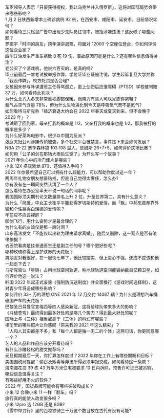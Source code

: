 车臣领导人表示「只要获得授权，我让乌克兰并入俄罗斯」，这将对国际局势会带来哪些影响？  
1 月 2 日陕西新增本土确诊病例 92 例，在西安市、咸阳市、延安市，目前情况如何？  
如何看待三只松鼠广告中出现少先队员红领巾，被指涉嫌违法？这反映了哪些问题？  
罗振宇「时间的朋友」跨年演讲退票，将面对 12000 个空座位登台，你如何评价这位企业家？  
四川江油发生严重车祸致 8 死 19 伤，事故原因可能是什么？还有哪些信息值得关注？  
老公买了个游戏机，他说六百买的，是真的吗?  
毕业前最后一堂考试被举报作弊，学位证毕业证被注销，学生起诉复旦大学并称「我没作弊」，校方处罚是否合理?  
女孩因未参与补课遭班主任辱骂孤立，患上创伤后应激障碍（PTSD）学校被判赔 37 万，如何看待此判决？  
为什么北方人冬天非常重视脚部保暖，而南方有些人可以光脚穿拖鞋？  
氮气占空气含量 78%，但为什么生物进化到今天是呼吸氧气而不是氮气?  
如何看待马斯克称「经济衰退大约会在 2022 年春天或夏天到来，但不会晚于 2023 年」？  
考试砸了回到家，母亲打我的概率是 1/2，父亲打我的概率也是 1/2，那我被打的概率是多少？  
为什么好莱坞电影中，很少以中国为反派？  
张庭夫妇公司涉嫌传销被查，多个社交平台被禁言，事件接下来会如何发展？  
NBA 21-22 赛季森林狼 103:108 湖人，詹姆斯 26+7+5，如何评价这场比赛？  
如何用「公子的剑在那场大雨后生锈了」为开头写一个故事？  
2021 年你心中的冷门佳片是哪些？  
小米 12X 搭载骁龙 870，还值得入手吗？  
2022 年你最希望自己可以拥有什么超能力，可以帮助你度过这一年？  
两周年礼物女朋友想要钻戒，但是自己觉得太奢侈，怎么办?  
你有没有在一瞬间突然认清了一个人？  
怎么看待在办公室半天不说一句话的同事呢？  
我国国际顶尖期刊论文数量排名上升 2 位，升至世界第二，具有什么意义？  
为什么「简爱」中女主长相平平能获得罗切斯特的爱情，而「飘」中郝思嘉却靠外貌和个性赢得白瑞德的爱情呢？  
年前应不应该裸辞？  
御剑飞行，用什么姿势才是最合理的？  
为什么有的友谊仅是那一段时间？  
山东高法发文「不能仅以出轨为理由请求离婚」，随后又删除，这一观点是否有法律依据？  
去医院看病是挂普通医生还是副主任的号？哪个更好些呢？  
哪种玫瑰称得上是护肤界的天花板？  
男朋友对我很好，在一起快七年了，他比较踏实，但上进心不强，还应不应该和他一起走下去？  
马斯克否认「星链」占用地球空间轨道，称地球轨道空间能容纳数百亿颗卫星，如何评价他这一说法？  
韩国 2022 年起正式废除《强制防沉迷制度》并全面推行《游戏时间选择制》，这对青少年将造成哪些影响？  
如何评价 33+ 万的理想 ONE 2021 年 12 月交付 14087 辆？为什么是理想汽车捅破国产车的天花板？  
巴黎圣日耳曼官宣梅西等四人感染新冠，这将给球队带来多大的影响？  
《斗破苍穹》最终得到最多好处的是哪几个势力？得到最大好处的呢？  
国际上与《三体》相当或高于《三体》的科幻有哪些？  
相册里的哪些照片让你感叹「原来我的 2021 年这么精彩」？  
「人和人其实都差不多」和「每个人都是独一无二的个体」这两句话，你更同意哪一个？  
艺人的人品和作品应该分开看待吗？  
有什么沙雕轻松的甜文推荐吗？  
元旦假期最后一天，你打算怎样度过？2022 年你在工作上有哪些期盼和目标？  
美国国税局提醒：偷窃及贩毒等非法所得必须申报交税，如何看待这一条款？  
海南海花岛 39 栋 43 万平方米住宅被要求 10 日内拆除，预售许可证已被吊销，哪些信息值得关注？  
有哪些好用不火的软件？  
2022 年，国货品牌可能会有哪些突破和成长？  
小米 12 会像小米 11 一样「翻车」吗？  
旅行真的能使人改变很多吗？  
小米 12pro 选 12GB 还是 8GB?  
《雪中悍刀行》里的西凉铁骑三十万这个数目放在古代有没有可能?  
